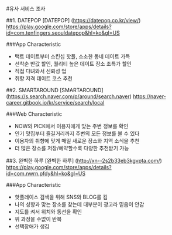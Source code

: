 #유사 서비스 조사

##1. DATEPOP
[DATEPOP] (https://datepop.co.kr/view/)
https://play.google.com/store/apps/details?id=com.tenfingers.seouldatepop&hl=ko&gl=US

###App Characteristic
- 택트 데이트부터 스킨십 핫플, 소소한 동네 데이트 가득
- 선착순 반값 할인,  퀄리티 높은 데이트 장소 초특가 할인
- 직접 다녀와서 신뢰성 업
- 취향 저격 데이트 코스 추천

##2. SMARTAROUND
[SMARTAROUND] (https://s.search.naver.com/p/around/search.naver)
https://naver-career.gitbook.io/kr/service/search/local

###Web Characteristic
- NOW와 PICK에서 이용자에게 맞는 주변 정보를 확인
- 인기 맛집부터 즐길거리까지 주변의 모든 정보를 볼 수 있다
- 이용자의 취향에 맞게 매일 새로운 장소와 지역 소식을 추천
- 더 많은 장소를 저장/예약할수록 다양한 추천받기 가능


##3. 완벽한 하루
[완벽한 하루] (http://xn--2s2b33eb3kgvpta.com/)
https://play.google.com/store/apps/details?id=com.nwrn.pfdy&hl=ko&gl=US

###App Characteristic
- 핫플레이스 검색을 위해 SNS와 BLOG를 킴
- 나의 성향과 맞는 장소를 찾는데 대부분이 광고라 믿음이 안감
- 지도를 켜서 위치와 동선을 확인
- 위 과정을 수없이 반복
- 선택장애가 생김